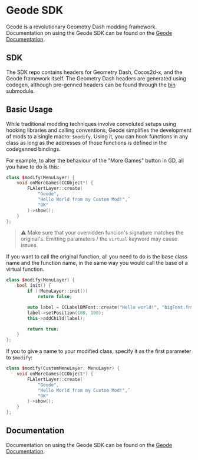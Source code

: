 # Geode SDK
Geode is a revolutionary Geometry Dash modding framework. Documentation on using the Geode SDK can be found on the [Geode Documentation](https://geode-sdk.github.io/docs/).

## SDK

The SDK repo contains headers for Geometry Dash, Cocos2d-x, and the Geode framework itself. The Geometry Dash headers are generated using codegen, although pre-genned headers can be found through the [bin](https://github.com/geode-sdk/bin) submodule.

## Basic Usage

While traditional modding techniques involve convoluted setups using hooking libraries and calling conventions, Geode simplifies the development of mods to a single macro: `$modify`. Using it, you can hook functions in any class as long as the addresses of those functions is defined in the codegenned bindings.

For example, to alter the behaviour of the "More Games" button in GD, all you have to do is this:

```cpp
class $modify(MenuLayer) {
    void onMoreGames(CCObject*) {
		FLAlertLayer::create(
            "Geode",
            "Hello World from my Custom Mod!",´
            "OK"
        )->show(); 
    }
};
```

> :warning: Make sure that your overridden funcion's signature matches the original's. Emitting parameters / the `virtual` keyword may cause issues.

If you want to call the original function, all you need to do is the base class name and the function name, in the same way you would call the base of a virtual function.

```cpp
class $modify(MenuLayer) {
    bool init() {
        if (!MenuLayer::init())
            return false;

        auto label = CCLabelBMFont::create("Hello world!", "bigFont.fnt");
        label->setPosition(100, 100);
        this->addChild(label);

        return true;
    }
};
```

If you to give a name to your modified class, specify it as the first parameter to `$modify`:

```cpp
class $modify(CustomMenuLayer, MenuLayer) {
    void onMoreGames(CCObject*) {
		FLAlertLayer::create(
            "Geode",
            "Hello World from my Custom Mod!",´
            "OK"
        )->show(); 
    }
};
```

## Documentation

Documentation on using the Geode SDK can be found on the [Geode Documentation](https://geode-sdk.github.io/docs/).
